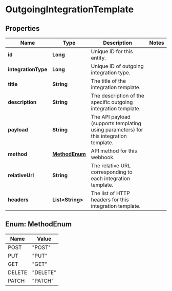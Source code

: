 

# OutgoingIntegrationTemplate

## Properties

Name | Type | Description | Notes
------------ | ------------- | ------------- | -------------
**id** | **Long** | Unique ID for this entity. | 
**integrationType** | **Long** | Unique ID of outgoing integration type. | 
**title** | **String** | The title of the integration template. | 
**description** | **String** | The description of the specific outgoing integration template. | 
**payload** | **String** | The API payload (supports templating using parameters) for this integration template. | 
**method** | [**MethodEnum**](#MethodEnum) | API method for this webhook. | 
**relativeUrl** | **String** | The relative URL corresponding to each integration template. | 
**headers** | **List&lt;String&gt;** | The list of HTTP headers for this integration template. | 



## Enum: MethodEnum

Name | Value
---- | -----
POST | &quot;POST&quot;
PUT | &quot;PUT&quot;
GET | &quot;GET&quot;
DELETE | &quot;DELETE&quot;
PATCH | &quot;PATCH&quot;



